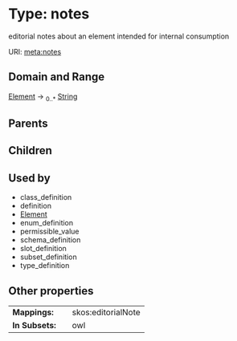 
# Type: notes


editorial notes about an element intended for internal consumption

URI: [meta:notes](https://w3id.org/biolink/biolinkml/meta/notes)


## Domain and Range

[Element](Element.md) ->  <sub>0..*</sub> [String](types/String.md)

## Parents


## Children


## Used by

 * class_definition
 * definition
 * [Element](Element.md)
 * enum_definition
 * permissible_value
 * schema_definition
 * slot_definition
 * subset_definition
 * type_definition

## Other properties

|  |  |  |
| --- | --- | --- |
| **Mappings:** | | skos:editorialNote |
| **In Subsets:** | | owl |


